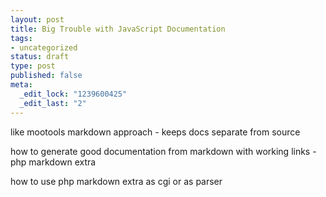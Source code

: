 ```yaml
--- 
layout: post
title: Big Trouble with JavaScript Documentation
tags: 
- uncategorized
status: draft
type: post
published: false
meta: 
  _edit_lock: "1239600425"
  _edit_last: "2"
---
```

like mootools markdown approach - keeps docs separate from source

how to generate good documentation from markdown with working links - php markdown extra

how to use php markdown extra as cgi or as parser
